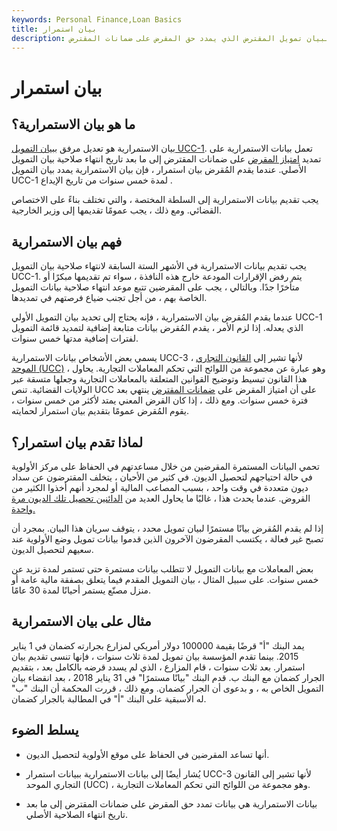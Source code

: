 ```yaml
---
keywords: Personal Finance,Loan Basics
title: بيان استمرار
description: بيان الاستمرارية هو تعديل مرفق ببيان تمويل المقترض الذي يمدد حق المقرض على ضمانات المقترض.
---
```


# بيان استمرار
## ما هو بيان الاستمرارية؟

بيان الاستمرارية هو تعديل مرفق [ببيان التمويل UCC-1](/ucc-1-statement). تعمل بيانات الاستمرارية على تمديد [امتياز المقرض](/lien) على ضمانات المقترض إلى ما بعد تاريخ انتهاء صلاحية بيان التمويل الأصلي. عندما يقدم المُقرض بيان استمرار ، فإن بيان الاستمرارية يمدد بيان التمويل UCC-1 لمدة خمس سنوات من تاريخ الإيداع .

يجب تقديم بيانات الاستمرارية إلى السلطة المختصة ، والتي تختلف بناءً على الاختصاص القضائي. ومع ذلك ، يجب عمومًا تقديمها إلى وزير الخارجية.

## فهم بيان الاستمرارية

يجب تقديم بيانات الاستمرارية في الأشهر الستة السابقة لانتهاء صلاحية بيان التمويل UCC-1. يتم رفض الإقرارات المودعة خارج هذه النافذة ، سواء تم تقديمها مبكرًا أو متأخرًا جدًا. وبالتالي ، يجب على المقرضين تتبع موعد انتهاء صلاحية بيانات التمويل الخاصة بهم ، من أجل تجنب ضياع فرصتهم في تمديدها.

عندما يقدم المُقرض بيان الاستمرارية ، فإنه يحتاج إلى تحديد بيان التمويل الأولي UCC-1 الذي يعدله. إذا لزم الأمر ، يقدم المُقرض بيانات متابعة إضافية لتمديد قائمة التمويل لفترات إضافية مدتها خمس سنوات.

يسمي بعض الأشخاص بيانات الاستمرارية UCC-3 ، لأنها تشير إلى [القانون التجاري الموحد (UCC)](/uniform-commercial-code) ، وهو عبارة عن مجموعة من اللوائح التي تحكم المعاملات التجارية. يحاول هذا القانون تبسيط وتوضيح القوانين المتعلقة بالمعاملات التجارية وجعلها متسقة عبر الولايات القضائية. تنص UCC على أن امتياز المقرض على [ضمانات المقترض](/collateral) ينتهي بعد فترة خمس سنوات. ومع ذلك ، إذا كان القرض المعني يمتد لأكثر من خمس سنوات ، يقوم المُقرض عمومًا بتقديم بيان استمرار لحمايته.

## لماذا تقدم بيان استمرار؟

تحمي البيانات المستمرة المقرضين من خلال مساعدتهم في الحفاظ على مركز الأولوية في حالة احتياجهم لتحصيل الديون. في كثير من الأحيان ، يتخلف المقترضون عن سداد ديون متعددة في وقت واحد ، بسبب المصاعب المالية أو لمجرد أنهم أخذوا الكثير من القروض. عندما يحدث هذا ، غالبًا ما يحاول العديد من [الدائنين تحصيل تلك الديون مرة واحدة.](/creditor)

إذا لم يقدم المُقرض بيانًا مستمرًا لبيان تمويل محدد ، يتوقف سريان هذا البيان. بمجرد أن تصبح غير فعالة ، يكتسب المقرضون الآخرون الذين قدموا بيانات تمويل وضع الأولوية عند سعيهم لتحصيل الديون.

بعض المعاملات مع بيانات التمويل لا تتطلب بيانات مستمرة حتى تستمر لمدة تزيد عن خمس سنوات. على سبيل المثال ، بيان التمويل المقدم فيما يتعلق بصفقة مالية عامة أو منزل مصنّع يستمر أحيانًا لمدة 30 عامًا.

## مثال على بيان الاستمرارية

يمد البنك "أ" قرضًا بقيمة 100000 دولار أمريكي لمزارع بجرارته كضمان في 1 يناير 2015. بينما تقدم المؤسسة بيان تمويل لمدة ثلاث سنوات ، فإنها تنسى تقديم بيان استمرار. بعد ثلاث سنوات ، قام المزارع ، الذي لم يسدد قرضه بالكامل بعد ، بتقديم الجرار كضمان مع البنك ب. قدم البنك "بيانًا مستمرًا" في 31 يناير 2018 ، بعد انقضاء بيان التمويل الخاص به ، و بدعوى أن الجرار كضمان. ومع ذلك ، قررت المحكمة أن البنك "ب" له الأسبقية على البنك "أ" في المطالبة بالجرار كضمان.

## يسلط الضوء

- أنها تساعد المقرضين في الحفاظ على موقع الأولوية لتحصيل الديون.

- يُشار أيضًا إلى بيانات الاستمرارية ببيانات استمرار UCC-3 لأنها تشير إلى القانون التجاري الموحد (UCC) ، وهو مجموعة من اللوائح التي تحكم المعاملات التجارية.

- بيانات الاستمرارية هي بيانات تمدد حق المقرض على ضمانات المقترض إلى ما بعد تاريخ انتهاء الصلاحية الأصلي.

